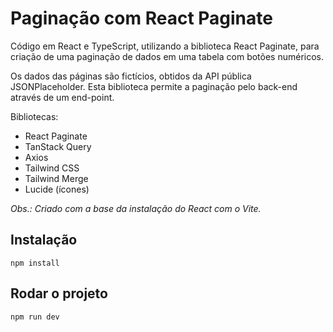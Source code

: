 # Paginação com React Paginate

Código em React e TypeScript, utilizando a biblioteca React Paginate, para criação de uma paginação de dados em uma tabela com botões numéricos.

Os dados das páginas são fictícios, obtidos da API pública JSONPlaceholder. Esta biblioteca permite a paginação pelo back-end através de um end-point.

Bibliotecas:

-  React Paginate
-  TanStack Query
-  Axios
-  Tailwind CSS
-  Tailwind Merge
-  Lucide (ícones)

_Obs.: Criado com a base da instalação do React com o Vite._

## Instalação

```
npm install
```

## Rodar o projeto

```
npm run dev
```

